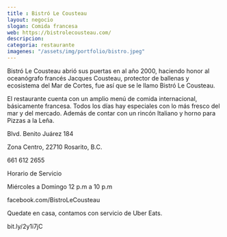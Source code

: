 ```yaml
---
title : Bistró Le Cousteau
layout: negocio
slogan: Comida francesa
web: https://bistrolecousteau.com/
descripcion: 
categoria: restaurante
imagenes: "/assets/img/portfolio/bistro.jpeg"
---
```


Bistró Le Cousteau abrió sus puertas en al año 2000, haciendo honor al oceanógrafo francés Jacques Cousteau, protector de ballenas y ecosistema del Mar de Cortes, fue así que se le llamo Bistró Le Cousteau.

El restaurante cuenta con un amplio menú de comida internacional, básicamente francesa.
Todos los días hay especiales con lo más fresco del mar y del mercado. Además de contar con un rincón Italiano y horno para Pizzas a la Leña.


Blvd. Benito Juárez 184

Zona Centro, 22710 Rosarito, B.C.

661 612 2655

Horario de Servicio

Miércoles a Domingo
12 p.m a 10 p.m


facebook.com/BistroLeCousteau

Quedate en casa, contamos con servicio de Uber Eats.

bit.ly/2y1i7jC
